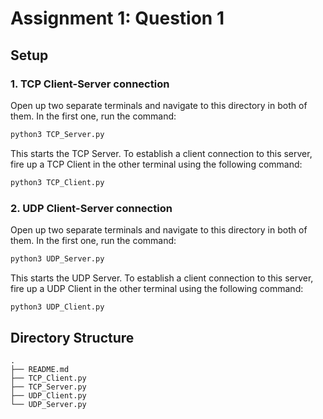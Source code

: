 # Assignment 1: Question 1

## Setup

### 1. TCP Client-Server connection

Open up two separate terminals and navigate to this directory in both of them. In the first one, run the command:

```sh
python3 TCP_Server.py
```

This starts the TCP Server. To establish a client connection to this server, fire up a TCP Client in the other terminal using the following command:

```sh
python3 TCP_Client.py
```

### 2. UDP Client-Server connection

Open up two separate terminals and navigate to this directory in both of them. In the first one, run the command:

```sh
python3 UDP_Server.py
```

This starts the UDP Server. To establish a client connection to this server, fire up a UDP Client in the other terminal using the following command:

```sh
python3 UDP_Client.py
```

## Directory Structure

```
.
├── README.md
├── TCP_Client.py
├── TCP_Server.py
├── UDP_Client.py
└── UDP_Server.py
```
